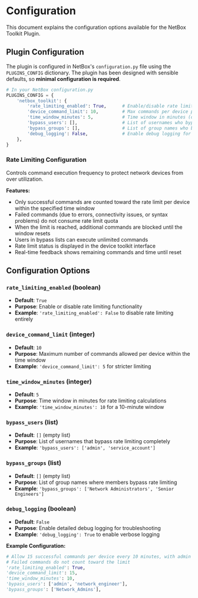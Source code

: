 # Configuration

This document explains the configuration options available for the NetBox Toolkit Plugin.

## Plugin Configuration

The plugin is configured in NetBox's `configuration.py` file using the `PLUGINS_CONFIG` dictionary. The plugin has been designed with sensible defaults, so **minimal configuration is required**.




```python
# In your NetBox configuration.py
PLUGINS_CONFIG = {
    'netbox_toolkit': {
        'rate_limiting_enabled': True,      # Enable/disable rate limiting (default: True)
        'device_command_limit': 10,         # Max commands per device per time window (default: 10)
        'time_window_minutes': 5,           # Time window in minutes (default: 5)
        'bypass_users': [],                 # List of usernames who bypass rate limiting (default: [])
        'bypass_groups': [],                # List of group names who bypass rate limiting (default: [])
        'debug_logging': False,             # Enable debug logging for this plugin (default: False)
    },
}
```



### Rate Limiting Configuration

Controls command execution frequency to protect network devices from over utilization.

**Features:**

- Only successful commands are counted toward the rate limit per device within the specified time window
- Failed commands (due to errors, connectivity issues, or syntax problems) do not consume rate limit quota
- When the limit is reached, additional commands are blocked until the window resets
- Users in bypass lists can execute unlimited commands
- Rate limit status is displayed in the device toolkit interface
- Real-time feedback shows remaining commands and time until reset

## Configuration Options

### `rate_limiting_enabled` (boolean)
- **Default**: `True`
- **Purpose**: Enable or disable rate limiting functionality
- **Example**: `'rate_limiting_enabled': False` to disable rate limiting entirely

### `device_command_limit` (integer)
- **Default**: `10`
- **Purpose**: Maximum number of commands allowed per device within the time window
- **Example**: `'device_command_limit': 5` for stricter limiting

### `time_window_minutes` (integer)
- **Default**: `5`
- **Purpose**: Time window in minutes for rate limiting calculations
- **Example**: `'time_window_minutes': 10` for a 10-minute window

### `bypass_users` (list)
- **Default**: `[]` (empty list)
- **Purpose**: List of usernames that bypass rate limiting completely
- **Example**: `'bypass_users': ['admin', 'service_account']`

### `bypass_groups` (list)
- **Default**: `[]` (empty list)
- **Purpose**: List of group names where members bypass rate limiting
- **Example**: `'bypass_groups': ['Network Administrators', 'Senior Engineers']`

### `debug_logging` (boolean)
- **Default**: `False`
- **Purpose**: Enable detailed debug logging for troubleshooting
- **Example**: `'debug_logging': True` to enable verbose logging




**Example Configuration:**
```python
# Allow 15 successful commands per device every 10 minutes, with admin bypass
# Failed commands do not count toward the limit
'rate_limiting_enabled': True,
'device_command_limit': 15,
'time_window_minutes': 10,
'bypass_users': ['admin', 'network_engineer'],
'bypass_groups': ['Network_Admins'],
```

